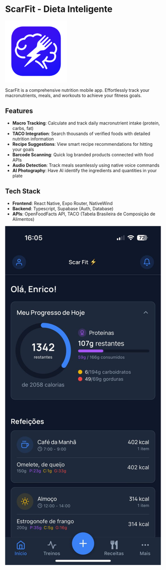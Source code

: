 # ScarFit - Dieta Inteligente

<img src="./assets/images/ScarFitIcon.png" alt="ScarFit Icon" width="200" />

ScarFit is a comprehensive nutrition mobile app. Effortlessly track your macronutrients, meals, and workouts to achieve your fitness goals.

## Features

- **Macro Tracking**: Calculate and track daily macronutrient intake (protein, carbs, fat)
- **TACO Integration**: Search thousands of verified foods with detailed nutrition information
- **Recipe Suggestions**: View smart recipe recommendations for hitting your goals
- **Barcode Scanning**: Quick log branded products connected with food APIs
- **Audio Detection**: Track meals seamlessly using native voice commands
- **AI Photography**: Have AI identify the ingredients and quantities in your plate

## Tech Stack

- **Frontend**: React Native, Expo Router, NativeWind
- **Backend**: Typescript, Supabase (Auth, Database)
- **APIs**: OpenFoodFacts API, TACO (Tabela Brasileira de Composição de Alimentos)

<img src="./assets/images/Screenshot.jpg" alt="ScarFit Screenshot" width="600" />
